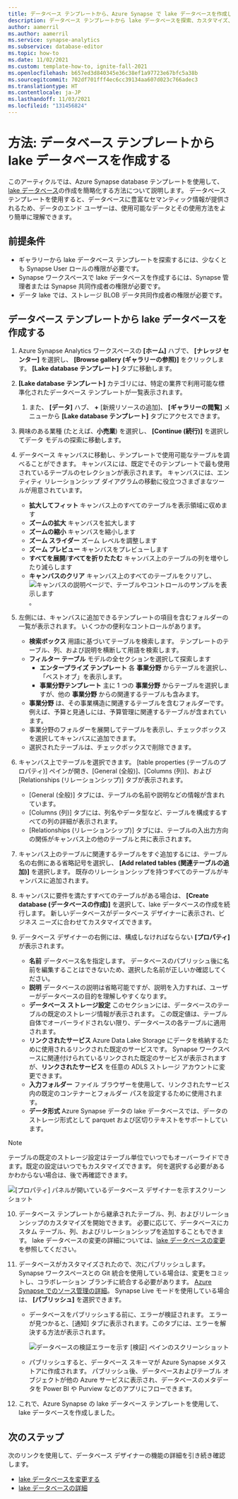 ```yaml
---
title: データベース テンプレートから、Azure Synapse で lake データベースを作成します。
description: データベース テンプレートから lake データベースを探索、カスタマイズ、作成する方法について説明します。
author: aamerril
ms.author: aamerril
ms.service: synapse-analytics
ms.subservice: database-editor
ms.topic: how-to
ms.date: 11/02/2021
ms.custom: template-how-to, ignite-fall-2021
ms.openlocfilehash: b657ed3d840345e36c38ef1a97723e67bfc5a38b
ms.sourcegitcommit: 702df701fff4ec6cc39134aa607d023c766adec3
ms.translationtype: HT
ms.contentlocale: ja-JP
ms.lasthandoff: 11/03/2021
ms.locfileid: "131456824"
---
```

# <a name="how-to-create-a-lake-database-from-database-templates"></a>方法: データベース テンプレートから lake データベースを作成する

このアーティクルでは、Azure Synapse database テンプレートを使用して、[lake データベース](./concepts-lake-database.md)の作成を簡略化する方法について説明します。 データベース テンプレートを使用すると、データベースに豊富なセマンティック情報が提供されるため、データのエンド ユーザーは、使用可能なデータとその使用方法をより簡単に理解できます。

## <a name="prerequisites"></a>前提条件

- ギャラリーから lake データベース テンプレートを探索するには、少なくとも Synapse User ロールの権限が必要です。
- Synapse ワークスペースで lake データベースを作成するには、Synapse 管理者または Synapse 共同作成者の権限が必要です。
- データ lake では、ストレージ BLOB データ共同作成者の権限が必要です。

## <a name="create-lake-database-from-database-template"></a>データベース テンプレートから lake データベースを作成する

1. Azure Synapse Analytics ワークスペースの **[ホーム]** ハブで、 **[ナレッジ センター]** を選択し、 **[Browse gallery (ギャラリーの参照)]** をクリックします。 **[Lake database テンプレート]** タブに移動します。
2. **[Lake database テンプレート]** カテゴリには、特定の業界で利用可能な標準化されたデータベース テンプレートが一覧表示されます。
   1. また、 **[データ]** ハブ、 **+** [新規リソースの追加]、 **[ギャラリーの閲覧]** メニューから **[Lake database テンプレート]** タブにアクセスできます。
3. 興味のある業種 (たとえば、**小売業**) を選択し、 **[Continue (続行)]** を選択してデータ モデルの探索に移動します。
4. データベース キャンバスに移動し、テンプレートで使用可能なテーブルを調べることができます。 キャンバスには、既定でそのテンプレートで最も使用されているテーブルのセレクションが表示されます。 キャンバスには、エンティティ リレーションシップ ダイアグラムの移動に役立つさまざまなツールが用意されています。
    - **拡大してフィット** キャンバス上のすべてのテーブルを表示領域に収めます
    - **ズームの拡大** キャンバスを拡大します
    - **ズームの縮小** キャンバスを縮小します
    - **ズーム スライダー** ズーム レベルを調整します
    - **ズーム プレビュー** キャンバスをプレビューします
    - **すべてを展開**/**すべてを折りたたむ** キャンバス上のテーブルの列を増やしたり減らします
    - **キャンバスのクリア** キャンバス上のすべてのテーブルをクリアし、![キャンバスの説明ページで、テーブルやコントロールのサンプルを表示します](./media/create-lake-database-from-lake-database-template/canvas-overview.png)。

5. 左側には、キャンバスに追加できるテンプレートの項目を含むフォルダーの一覧が表示されます。 いくつかの便利なコントロールがあります。
    - **検索ボックス** 用語に基づいてテーブルを検索します。 テンプレートのテーブル、列、および説明を横断して用語を検索します。
    - **フィルター テーブル** モデルの全セクションを選択して探索します
      - **エンタープライズ テンプレート** 各 **事業分野** からテーブルを選択し、「ベストオブ」を表示します。
      - **事業分野テンプレート** 主に 1 つの **事業分野** からテーブルを選択しますが、他の **事業分野** からの関連するテーブルも含みます。
    - **事業分野** は、その事業構造に関連するテーブルを含むフォルダーです。 例えば、予算と見通しには、予算管理に関連するテーブルが含まれています。
    - 事業分野のフォルダーを展開してテーブルを表示し、チェックボックスを選択してキャンバスに追加できます。 
    - 選択されたテーブルは、チェックボックスで削除できます。

6. キャンバス上でテーブルを選択できます。 [table properties (テーブルのプロパティ)] ペインが開き、[General (全般)]、[Columns (列)]、および [Relationships (リレーションシップ)] タブが表示されます。
    - [General (全般)] タブには、テーブルの名前や説明などの情報が含まれています。
    - [Columns (列)] タブには、列名やデータ型など、テーブルを構成するすべての列の詳細が表示されます。
    - [Relationships (リレーションシップ)] タブには、テーブルの入出力方向の関係がキャンバス上の他のテーブルと共に表示されます。
    
7. キャンバス上のテーブルに関連するテーブルをすぐ追加するには、テーブル名の右側にある省略記号を選択し、 **[Add related tables (関連テーブルの追加)]** を選択します。 既存のリレーションシップを持つすべてのテーブルがキャンバスに追加されます。

8. キャンバスに要件を満たすすべてのテーブルがある場合は、 **[Create database (データベースの作成)]** を選択して、lake データベースの作成を続行します。 新しいデータベースがデータベース デザイナーに表示され、ビジネス ニーズに合わせてカスタマイズできます。 

9. データベース デザイナーの右側には、構成しなければならない **[プロパティ]** が表示されます。
    - **名前** データベース名を指定します。 データベースのパブリッシュ後に名前を編集することはできないため、選択した名前が正しいか確認してください。
    - **説明** データベースの説明は省略可能ですが、説明を入力すれば、ユーザーがデータベースの目的を理解しやすくなります。
    - **データベース ストレージ設定** このセクションには、データベースのテーブルの既定のストレージ情報が表示されます。 この既定値は、テーブル自体でオーバーライドされない限り、データベースの各テーブルに適用されます。
    - **リンクされたサービス** Azure Data Lake Storage にデータを格納するために使用されるリンクされた既定のサービスです。 Synapse ワークスペースに関連付けられているリンクされた既定のサービスが表示されますが、**リンクされたサービス** を任意の ADLS ストレージ アカウントに変更できます。 
    - **入力フォルダー** ファイル ブラウザーを使用して、リンクされたサービス内の既定のコンテナーとフォルダー パスを設定するために使用されます。
    - **データ形式** Azure Synapse データの lake データベースでは、データのストレージ形式として parquet および区切りテキストをサポートしています。
> [!NOTE]
> テーブルの既定のストレージ設定はテーブル単位でいつでもオーバーライドできます。既定の設定はいつでもカスタマイズできます。 何を選択する必要があるかわからない場合は、後で再確認できます。
 
![[プロパティ] パネルが開いているデータベース デザイナーを示すスクリーンショット](./media/create-lake-database-from-lake-database-template/designer-overview.png)


10. データベース テンプレートから継承されたテーブル、列、およびリレーションシップのカスタマイズを開始できます。 必要に応じて、データベースにカスタム テーブル、列、およびリレーションシップを追加することもできます。 lake データベースの変更の詳細については、[lake データベースの変更](./modify-lake-database.md)を参照してください。

11. データベースがカスタマイズされたので、次にパブリッシュします。 Synapse ワークスペースとの Git 統合を使用している場合は、変更をコミットし、コラボレーション ブランチに統合する必要があります。 [Azure Synapse でのソース管理の詳細](././cicd/../../cicd/source-control.md)。 Synapse Live モードを使用している場合は、 **[パブリッシュ]** を選択できます。
     - データベースをパブリッシュする前に、エラーが検証されます。 エラーが見つかると、[通知] タブに表示されます。このタブには、エラーを解決する方法が表示されます。
      
       ![データベースの検証エラーを示す [検証] ペインのスクリーンショット](./media/create-lake-database-from-lake-database-template/validation-error.png)
     - パブリッシュすると、データベース スキーマが Azure Synapse メタストアに作成されます。 パブリッシュ後、データベースおよびテーブル オブジェクトが他の Azure サービスに表示され、データベースのメタデータを Power BI や Purview などのアプリにフローできます。

12.  これで、Azure Synapse の lake データベース テンプレートを使用して、lake データベースを作成しました。 

## <a name="next-steps"></a>次のステップ

次のリンクを使用して、データベース デザイナーの機能の詳細を引き続き確認します。 
- [lake データベースを変更する](./modify-lake-database.md)
- [lake データベースの詳細](./concepts-lake-database.md)

